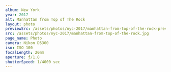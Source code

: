 ```yaml
---
album: New York
year: 2017
alt: Manhattan from Top of The Rock
layout: photo
previewSrc: /assets/photos/nyc-2017/manhattan-from-top-of-the-rock-preview.jpg
src: /assets/photos/nyc-2017/manhattan-from-top-of-the-rock.jpg
page_name: Photo
camera: Nikon D5300
iso: ISO 100
focalLength: 20mm
aperture: ƒ/1.8
shutterSpeed: 1/4000 sec
---
```

